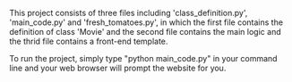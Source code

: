 This project consists of three files including 'class_definition.py', 'main_code.py' and 'fresh_tomatoes.py', in which the first file
contains the definition of class 'Movie' and the second file contains the main logic and the thrid file contains a front-end template.

To run the project, simply type "python main_code.py" in your command line and your web browser will prompt the website for you.
